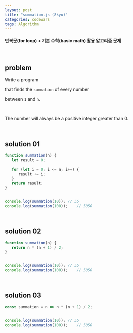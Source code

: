```yaml
---
layout: post
title: "summation.js (8kyu)"
categories: codewars
tags: Algorithm
---
```


#### 반복문(for loop) + 기본 수학(basic math) 활용 알고리즘 문제

<br>

## problem

Write a program

that finds the `summation` of every number

between `1` and `n`.

<br>

The number will always be a positive integer greater than 0.

<br>

## solution 01

```javascript
function summation(n) {
   let result = 0;
   
   for (let i = 0; i <= n; i++) {
      result += i;
   }
   return result;
}


console.log(summation(10));	// 55
console.log(summation(100));	// 5050
```

<br>

## solution 02

```javascript
function summation(n) {
   return n * (n + 1) / 2;
}


console.log(summation(10));	// 55
console.log(summation(100));	// 5050
```

<br>

## solution 03

```javascript
const summation = n => n * (n + 1) / 2;


console.log(summation(10));	// 55
console.log(summation(100));	// 5050
```

<br>